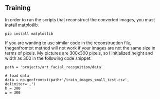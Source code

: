 ## Training
In order to run the scripts that reconstruct the converted images, you must install matplotlib.

```pip install matplotlib```

If you are wanting to use similar code in the reconstruction file, thegenfromtxt method will not work if your images are not the same size in terms of pixels. My pictures are 300x300 pixels, so I initialized height and width as 300 in the following code snippet:

```
path = 'projects/art_facial_recognition/data'

# load data
data = np.genfromtxt(path+'/train_images_small_test.csv', delimiter=',')
h = 300
w = 300
```